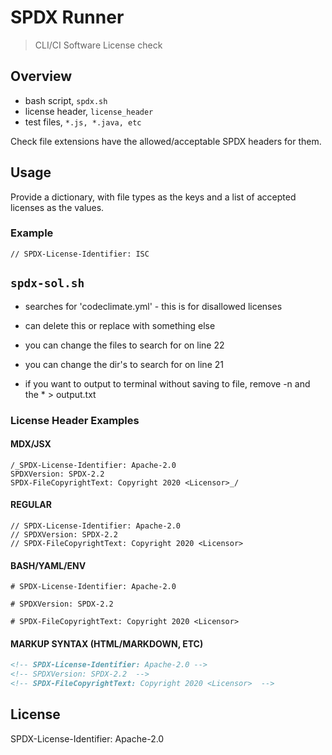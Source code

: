 # SPDX Runner 

> CLI/CI Software License check

## Overview

-   bash script, `spdx.sh`
-   license header, `license_header`
-   test files, `*.js, *.java, etc`

Check file extensions have the allowed/acceptable SPDX headers for them.

## Usage 
  
Provide a dictionary, with file types as the keys and a list of accepted licenses as the values.

### Example

`// SPDX-License-Identifier: ISC`

## `spdx-sol.sh`

-   searches for 'codeclimate.yml' - this is for disallowed licenses

-   can delete this or replace with something else

-   you can change the files to search for on line 22
-   you can change the dir's to search for on line 21
-   if you want to output to terminal without saving to file, remove -n and the \* > output.txt

### License Header Examples

#### MDX/JSX

```
/_SPDX-License-Identifier: Apache-2.0
SPDXVersion: SPDX-2.2
SPDX-FileCopyrightText: Copyright 2020 <Licensor>_/
```

#### REGULAR

```
// SPDX-License-Identifier: Apache-2.0
// SPDXVersion: SPDX-2.2
// SPDX-FileCopyrightText: Copyright 2020 <Licensor>
```

#### BASH/YAML/ENV

```
# SPDX-License-Identifier: Apache-2.0

# SPDXVersion: SPDX-2.2

# SPDX-FileCopyrightText: Copyright 2020 <Licensor>
```

#### MARKUP SYNTAX (HTML/MARKDOWN, ETC)

```html
<!-- SPDX-License-Identifier: Apache-2.0 -->
<!-- SPDXVersion: SPDX-2.2  -->
<!-- SPDX-FileCopyrightText: Copyright 2020 <Licensor>  -->
```

## License

SPDX-License-Identifier: Apache-2.0
